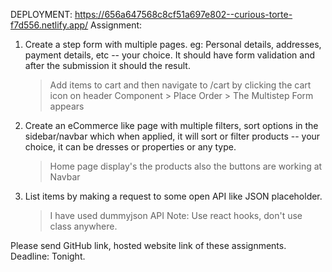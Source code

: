 DEPLOYMENT: https://656a647568c8cf51a697e802--curious-torte-f7d556.netlify.app/
Assignment:

1. Create a step form with multiple pages. eg: Personal details, addresses, payment details, etc -- your choice. It should have form validation and after the submission it should the result.

   > Add items to cart and then navigate to /cart by clicking the cart icon on header Component > Place Order > The Multistep Form appears

2. Create an eCommerce like page with multiple filters, sort options in the sidebar/navbar which when applied, it will sort or filter products -- your choice, it can be dresses or properties or any type.

   > Home page display's the products also the buttons are working at Navbar

3. List items by making a request to some open API like JSON placeholder.
   > I have used dummyjson API
   > Note: Use react hooks, don't use class anywhere.

Please send GitHub link, hosted website link of these assignments.
Deadline: Tonight.
